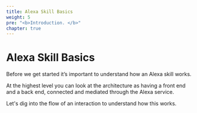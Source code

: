 ```yaml
---
title: Alexa Skill Basics
weight: 5
pre: "<b>Introduction. </b>"
chapter: true
---
```


# Alexa Skill Basics

Before we get started it’s important to understand how an Alexa skill
works. 

At the highest level you can look at the architecture as having a front end and a back end, connected and mediated through the Alexa service.

Let's dig into the flow of an interaction to understand how this works.
